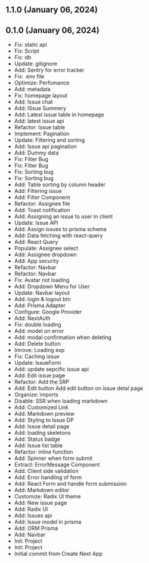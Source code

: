 ## 1.1.0 (January 06, 2024)


## 0.1.0 (January 06, 2024)
  - Fix: static api
  - Fix: Script
  - Fix: db
  - Update: gitignore
  - Add: Sentry for error tracker
  - Fix: .env file
  - Optimize: Perfomance
  - Add: metadata
  - Fix: homepage layout
  - Add: Issue chat
  - Add: ISsue Summery
  - Add: Latest issue table in homepage
  - Add: latest issue api
  - Refactor: Issue table
  - Implement: Pagination
  - Update: Filtering and sorting
  - Add: Issue api pagination
  - Add: Dummy data
  - Fix: Filter Bug
  - Fix: Filter Bug
  - Fix: Sorting bug
  - Fix: Sorting bug
  - Add: Table sorting by column header
  - Add: Filtering issue
  - Add: Filter Component
  - Refactor: Assignee file
  - Add: Toast notification
  - Add: Assigning an issue to user in client
  - Update: Issue API
  - Add: Assign issues to prisma schema
  - Add: Data fetching with react-query
  - Add: React Query
  - Populate: Assignee select
  - Add: Assignee dropdown
  - Add: App security
  - Refactor: Navbar
  - Refactor: Navbar
  - Fix: Avatar not loading
  - Add: Dropdown Menu for User
  - Update: Navbar layout
  - Add: login & logout btn
  - Add: Prisma Adapter
  - Configure: Google Provider
  - Add: NextAuth
  - Fix: double loading
  - Add: model on error
  - Add: modal confirmation when deleting
  - Add: Delete button
  - Imrove: Loading exp
  - Fix: Caching issue
  - Update: IssueForm
  - Add: update sepcific issue api
  - Add: Edit issue page
  - Refactor: Add the SRP
  - Add: Edit button Add edit button on issue detal page
  - Organize: imports
  - Disable: SSR when loading markdown
  - Add: Customized Link
  - Add: Markdown preview
  - Add: Styling to  Issue DP
  - Add: Issue detail page
  - Add: loading skeletons
  - Add: Status badge
  - Add: Issue list table
  - Refactor: inline function
  - Add: Spinner when form submit
  - Extract: ErrorMessage Component
  - Add: Client side validation
  - Add: Error handling of form
  - Add: React Form and handle form submission
  - Add: Markdown editor
  - Customize: Radix UI theme
  - Add: New issue page
  - Add: Radix UI
  - Add: Issues api
  - Add: Issue model in prisma
  - Add: ORM Prisma
  - Add: Navbar
  - Init: Project
  - Init: Project
  - Initial commit from Create Next App

